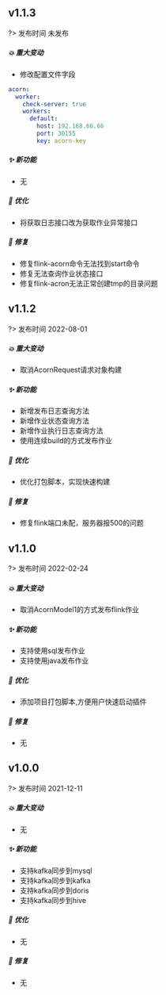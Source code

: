 ## **v1.1.3**

?> 发布时间 未发布

##### 💥️ 重大变动

- 修改配置文件字段
  
```yml
acorn:
  worker:
    check-server: true
    workers:
      default:
        host: 192.168.66.66
        port: 30155
        key: acorn-key
```

##### ✨ 新功能

- 无

##### 🎨 优化

- 将获取日志接口改为获取作业异常接口

##### 🐛 修复

- 修复flink-acorn命令无法找到start命令
- 修复无法查询作业状态接口
- 修复flink-acron无法正常创建tmp的目录问题

## **v1.1.2**

?> 发布时间 2022-08-01

##### 💥️ 重大变动

- 取消AcornRequest请求对象构建

##### ✨ 新功能

- 新增发布日志查询方法
- 新增作业状态查询方法
- 新增作业执行日志查询方法
- 使用连续build的方式发布作业

##### 🎨 优化

- 优化打包脚本，实现快速构建

##### 🐛 修复

- 修复flink端口未配，服务器报500的问题

## **v1.1.0**

?> 发布时间 2022-02-24

##### 💥️ 重大变动

- 取消AcornModel1的方式发布flink作业

##### ✨ 新功能

- 支持使用sql发布作业
- 支持使用java发布作业

##### 🎨 优化

- 添加项目打包脚本,方便用户快速启动插件

##### 🐛 修复

- 无

## **v1.0.0**

?> 发布时间 2021-12-11

##### 💥️ 重大变动

- 无

##### ✨ 新功能

- 支持kafka同步到mysql
- 支持kafka同步到kafka
- 支持kafka同步到doris
- 支持kafka同步到hive

##### 🎨 优化

- 无

##### 🐛 修复

- 无
